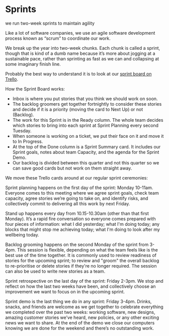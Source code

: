 # Sprints

we run two-week sprints to maintain agility

Like a lot of software companies, we use an agile software development process known as “scrum” to coordinate our work. 

We break up the year into two-week chunks. Each chunk is called a sprint, though that is kind of a dumb name because it’s more about jogging at a sustainable pace, rather than sprinting as fast as we can and collapsing at some imaginary finish line.

Probably the best way to understand it is to look at our [sprint board on Trello](https://trello.com/b/skuMQvLJ/loomio-sprint-board).

How the Sprint Board works:

* Inbox is where you put stories that you think we should work on soon.
* The backlog groomers get together fortnightly to consider these stories and decide if it is a priority (moving the card to Next Up) or not (Backlog).
* The work for this Sprint is in the Ready column. The whole team decides which stories to bring into each sprint at Sprint Planning every second Tuesday.
* When someone is working on a ticket, we put their face on it and move it to In Progress.
* At the top of the Done column is a Sprint Summary card. It includes our Sprint goals, notes about team Capacity, and the agenda for the Sprint Demo.
* Our backlog is divided between this quarter and not this quarter so we can save good cards but not work on them straight away.

We move these Trello cards around at our regular sprint ceremonies:

Sprint planning happens on the first day of the sprint: Monday 10-11am. Everyone comes to this meeting where we agree sprint goals, check team capacity, agree stories we’re going to take on, and identify risks, and collectively commit to delivering all this work by next Friday.

Stand up happens every day from 10.15-10.30am (other than that first Monday). It’s a rapid fire conversation so everyone comes prepared with four pieces of information: what I did yesterday; what I'm doing today; any blocks that might stop me achieving today; what I'm doing to look after my wellbeing today.
 
Backlog grooming happens on the second Monday of the sprint from 3-4pm. This session is flexible, depending on what the team feels like is the best use of the time together. It is commonly used to review readiness of stories for the upcoming sprint; to review and "groom" the overall backlog to re-prioritise or delete stories if they're no longer required. The session can also be used to write new stories as a team. 

Sprint retrospective on the last day of the sprint: Friday 2-3pm. We stop and reflect on how the last two weeks have been, and collectively choose an improvement we want to focus on in the upcoming sprint.

Sprint demo is the last thing we do in any sprint: Friday 3-4pm. Drinks, snacks, and friends are welcome as we get together to celebrate everything we completed over the past two weeks: working software, new designs, amazing customer stories we’ve heard, new policies, or any other exciting news we want to share. At the end of the demo we close our computers knowing we are done for the weekend and there’s no outstanding work.